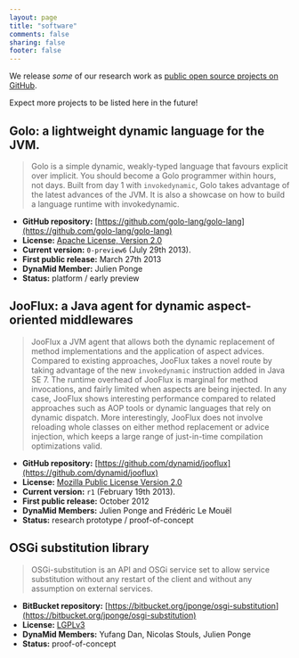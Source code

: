 ```yaml
---
layout: page
title: "software"
comments: false
sharing: false
footer: false
---
```


We release *some* of our research work as [public open source projects on GitHub](https://github.com/dynamid).

Expect more projects to be listed here in the future!

## Golo: a lightweight dynamic language for the JVM.

> Golo is a simple dynamic, weakly-typed language that favours explicit over implicit. You should become a Golo programmer within hours, not days.
> Built from day 1 with `invokedynamic`, Golo takes advantage of the latest advances of the JVM. It is also a showcase on how to build a language runtime with invokedynamic.

* **GitHub repository:** [https://github.com/golo-lang/golo-lang](https://github.com/golo-lang/golo-lang)
* **License:** [Apache License, Version 2.0](http://www.apache.org/licenses/LICENSE-2.0)
* **Current version:** `0-preview6` (July 29th 2013).
* **First public release:** March 27th 2013
* **DynaMid Member:** Julien Ponge
* **Status:** platform / early preview

## JooFlux: a Java agent for dynamic aspect-oriented middlewares

> JooFlux a JVM agent that allows both the dynamic replacement of method implementations and the
> application of aspect advices. Compared to existing approaches, JooFlux takes a novel route by
> taking advantage of the new `invokedynamic` instruction added in Java SE 7. The runtime overhead of
> JooFlux is marginal for method invocations, and fairly limited when aspects are being injected. In
> any case, JooFlux shows interesting performance compared to related approaches such as AOP tools or
> dynamic languages that rely on dynamic dispatch. More interestingly, JooFlux does not involve
> reloading whole classes on either method replacement or advice injection, which keeps a large range
> of just-in-time compilation optimizations valid.

* **GitHub repository:** [https://github.com/dynamid/jooflux](https://github.com/dynamid/jooflux)
* **License:** [Mozilla Public License Version 2.0](http://www.mozilla.org/MPL/2.0/)
* **Current version:** `r1` (February 19th 2013).
* **First public release:** October 2012
* **DynaMid Members:** Julien Ponge and Frédéric Le Mouël
* **Status:** research prototype / proof-of-concept

## OSGi substitution library

> OSGi-substitution is an API and OSGi service set to allow service substitution without any restart
> of the client and without any assumption on external services.

* **BitBucket repository:** [https://bitbucket.org/jponge/osgi-substitution](https://bitbucket.org/jponge/osgi-substitution)
* **License:** [LGPLv3](http://www.gnu.org/licenses/)
* **DynaMid Members:** Yufang Dan, Nicolas Stouls, Julien Ponge
* **Status:** proof-of-concept

